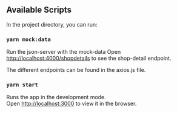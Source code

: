 ## Available Scripts

In the project directory, you can run:

### `yarn mock:data`

Run the json-server with the mock-data
Open [http://localhost:4000/shopdetails](http://localhost:4000/shopdetails) to see the shop-detail endpoint. 

The different endpoints can be found in the axios.js file.

### `yarn start`

Runs the app in the development mode.<br />
Open [http://localhost:3000](http://localhost:3000) to view it in the browser.

